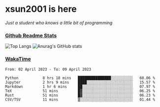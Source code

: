 # xsun2001 is here

*Just a student who knows a little bit of programming*

### [Github Readme Stats](https://github.com/anuraghazra/github-readme-stats)

![Top Langs](https://github-readme-stats.vercel.app/api/top-langs/?username=xsun2001&layout=compact&theme=radical) ![Anurag's GitHub stats](https://github-readme-stats.vercel.app/api?username=xsun2001&show_icons=true&theme=radical)

### [WakaTime](https://wakatime.com)

<!--START_SECTION:waka-->

```text
From: 02 April 2023 - To: 09 April 2023

Python           8 hrs 18 mins   ███████████████░░░░░░░░░░   60.06 %
Jupyter          2 hrs 9 mins    ████░░░░░░░░░░░░░░░░░░░░░   15.57 %
Markdown         1 hr 6 mins     ██░░░░░░░░░░░░░░░░░░░░░░░   07.97 %
TeX              51 mins         █▓░░░░░░░░░░░░░░░░░░░░░░░   06.25 %
Rust             51 mins         █▓░░░░░░░░░░░░░░░░░░░░░░░   06.23 %
CSV/TSV          11 mins         ▒░░░░░░░░░░░░░░░░░░░░░░░░   01.44 %
```

<!--END_SECTION:waka-->
